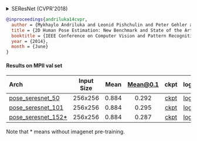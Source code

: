 <!-- [BACKBONE] -->

<details>
<summary>SEResNet (CVPR'2018)</summary>

```bibtex
@inproceedings{hu2018squeeze,
  title={Squeeze-and-excitation networks},
  author={Hu, Jie and Shen, Li and Sun, Gang},
  booktitle={Proceedings of the IEEE conference on computer vision and pattern recognition},
  pages={7132--7141},
  year={2018}
}
```

</details>

<!-- [DATASET] -->

```bibtex
@inproceedings{andriluka14cvpr,
  author = {Mykhaylo Andriluka and Leonid Pishchulin and Peter Gehler and Schiele, Bernt},
  title = {2D Human Pose Estimation: New Benchmark and State of the Art Analysis},
  booktitle = {IEEE Conference on Computer Vision and Pattern Recognition (CVPR)},
  year = {2014},
  month = {June}
}
```

#### Results on MPII val set

| Arch  | Input Size | Mean | Mean@0.1   | ckpt    | log     |
| :--- | :--------: | :------: | :------: |:------: |:------: |
| [pose_seresnet_50](/configs/body/2d_kpt_sview_rgb_img/topdown_heatmap/mpii/seresnet50_mpii_256x256.py) | 256x256 | 0.884 | 0.292 | [ckpt](https://download.openmmlab.com/mmpose/top_down/seresnet/seresnet50_mpii_256x256-1bb21f79_20200927.pth) | [log](https://download.openmmlab.com/mmpose/top_down/seresnet/seresnet50_mpii_256x256_20200927.log.json) |
| [pose_seresnet_101](/configs/body/2d_kpt_sview_rgb_img/topdown_heatmap/mpii/seresnet101_mpii_256x256.py) | 256x256 | 0.884 | 0.295 | [ckpt](https://download.openmmlab.com/mmpose/top_down/seresnet/seresnet101_mpii_256x256-0ba14ff5_20200927.pth) | [log](https://download.openmmlab.com/mmpose/top_down/seresnet/seresnet101_mpii_256x256_20200927.log.json) |
| [pose_seresnet_152\*](/configs/body/2d_kpt_sview_rgb_img/topdown_heatmap/mpii/seresnet152_mpii_256x256.py) | 256x256 | 0.884 | 0.287 | [ckpt](https://download.openmmlab.com/mmpose/top_down/seresnet/seresnet152_mpii_256x256-6ea1e774_20200927.pth) | [log](https://download.openmmlab.com/mmpose/top_down/seresnet/seresnet152_mpii_256x256_20200927.log.json) |

Note that \* means without imagenet pre-training.
